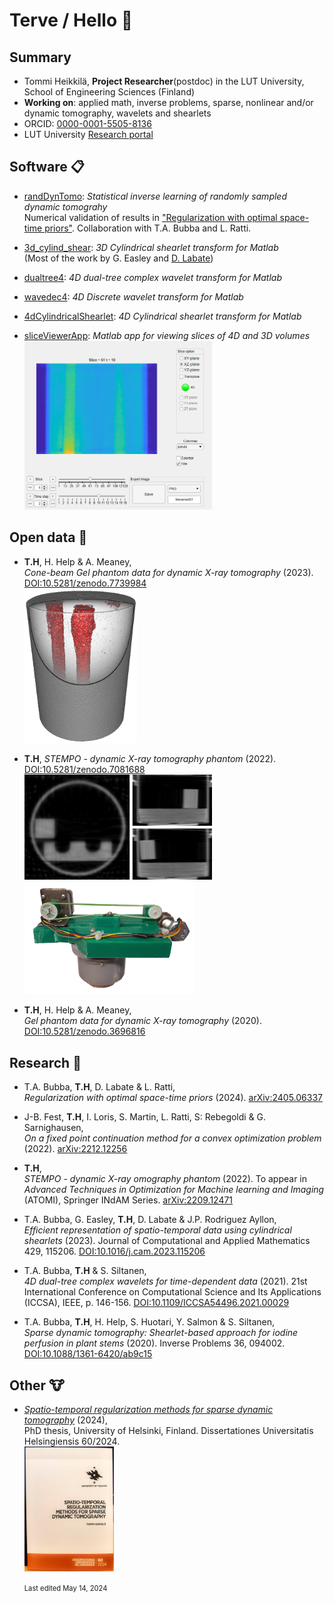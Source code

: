 # Terve / Hello :wave:

## Summary

- Tommi Heikkilä, **Project Researcher**(postdoc) in the LUT University, School of Engineering Sciences (Finland)
- **Working on**: applied math, inverse problems, sparse, nonlinear and/or dynamic tomography, wavelets and shearlets
- ORCID: [0000-0001-5505-8136](https://orcid.org/0000-0001-5505-8136)
- LUT University [Research portal](https://research.lut.fi/converis/portal/detail/Person/23714598)

## Software :clipboard:

- [randDynTomo](https://github.com/tommheik/randDynTomo): *Statistical inverse learning of randomly sampled dynamic tomograhy*  
Numerical validation of results in ["Regularization with optimal space-time priors"](#randDynTomo).
Collaboration with T.A. Bubba and L. Ratti.

- [3d_cylind_shear](https://github.com/tommheik/3d_cylind_shear): *3D Cylindrical shearlet transform for Matlab*  
(Most of the work by G. Easley and [D. Labate](https://www.math.uh.edu/~dlabate/index.html))

- [dualtree4](https://github.com/tommheik/dualtree4): *4D dual-tree complex wavelet transform for Matlab*

- [wavedec4](https://github.com/tommheik/wavedec4): *4D Discrete wavelet transform for Matlab*

- [4dCylindricalShearlet](https://github.com/tommheik/4dCylindricalShearlet): *4D Cylindrical shearlet transform for Matlab*

- [sliceViewerApp](https://github.com/tommheik/sliceViewerApp): *Matlab app for viewing slices of 4D and 3D volumes*  
  [<img src="images/appScreenshot.png" width="300">](./images/appScreenshot.png)

## Open data :open_file_folder:

- **T.H**, H. Help & A. Meaney,  
    *Cone-beam Gel phantom data for dynamic X-ray tomography* (2023). [DOI:10.5281/zenodo.7739984](https://doi.org/10.5281/zenodo.7739984)  
    [<img src="images/gel.png" width="180" alt="3D reconstruction of the Gel phantom">](./images/gel.png) 

- **T.H**, 
    *STEMPO - dynamic X-ray tomography phantom* (2022). [DOI:10.5281/zenodo.7081688](https://doi.org/10.5281/zenodo.7081688)  
    [<img src="images/STEMPO_4DCWT.gif" width="300" alt="Animated recon">](./images/STEMPO_4DCWT.gif) [<img src="images/stempo_transparent.png" height="180" alt="STEMPO device">](./images/stempo_transparent.png) 

- **T.H**, H. Help & A. Meaney,  
    *Gel phantom data for dynamic X-ray tomography* (2020). [DOI:10.5281/zenodo.3696816](https://doi.org/10.5281/zenodo.3696816)

## Research :scroll:

- T.A. Bubba, **T.H**, D. Labate & L. Ratti,  
    <a name="randDynTomo"></a>*Regularization with optimal space-time priors* (2024). 
    [arXiv:2405.06337](https://arxiv.org/abs/2405.06337)

- J-B. Fest, **T.H**, I. Loris, S. Martin, L. Ratti, S: Rebegoldi & G. Sarnighausen,  
    *On a fixed point continuation method for a convex optimization problem* (2022). [arXiv:2212.12256](https://arxiv.org/abs/2212.12256)

- **T.H**,  
    *STEMPO - dynamic X-ray omography phantom* (2022). To appear in *Advanced Techniques in Optimization for Machine learning and Imaging* (ATOMI), Springer INdAM Series. [arXiv:2209.12471](https://arxiv.org/abs/2209.12471)

- T.A. Bubba, G. Easley, **T.H**, D. Labate & J.P. Rodriguez Ayllon,  
    *Efficient representation of spatio-temporal data using cylindrical shearlets* (2023). Journal of Computational and Applied Mathematics 429, 115206. [DOI:10.1016/j.cam.2023.115206](https://doi.org/10.1016/j.cam.2023.115206)

- T.A. Bubba, **T.H** & S. Siltanen,  
    *4D dual-tree complex wavelets for time-dependent data* (2021). 21st International Conference on Computational Science and Its Applications (ICCSA), IEEE, p. 146-156. [DOI:10.1109/ICCSA54496.2021.00029](https://doi.org/10.1109/ICCSA54496.2021.00029)

- T.A. Bubba, **T.H**, H. Help, S. Huotari, Y. Salmon & S. Siltanen,  
    *Sparse dynamic tomography: Shearlet-based approach for iodine perfusion in plant stems* (2020). Inverse Problems 36, 094002. [DOI:10.1088/1361-6420/ab9c15](https://doi.org/10.1088/1361-6420/ab9c15)

## Other :cow:

- [*Spatio-temporal regularization methods for sparse dynamic tomography*](http://hdl.handle.net/10138/571262) (2024),  
PhD thesis, University of Helsinki, Finland. Dissertationes Universitatis Helsingiensis 60/2024.  
[<img src="images/thesis.jpg" height="200" alt="Dissertation cover">](.images/thesis.jpg) 

    <span style="font-size:0.8em;">Last edited May 14, 2024</span>
